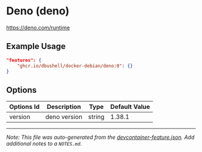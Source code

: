 
# Deno (deno)

https://deno.com/runtime

## Example Usage

```json
"features": {
    "ghcr.io/dbushell/docker-debian/deno:0": {}
}
```

## Options

| Options Id | Description | Type | Default Value |
|-----|-----|-----|-----|
| version | deno version | string | 1.38.1 |



---

_Note: This file was auto-generated from the [devcontainer-feature.json](https://github.com/dbushell/docker-debian/blob/main/devcontainer/features/deno/devcontainer-feature.json).  Add additional notes to a `NOTES.md`._
